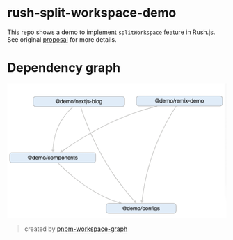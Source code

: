 # rush-split-workspace-demo

This repo shows a demo to implement `splitWorkspace` feature in Rush.js. See original [proposal](https://github.com/octogonz/rush-split-workspace-prototype) for more details.

# Dependency graph

![dependency-graph](./screenshots/pnpm-workspace-graph.png)

> created by [pnpm-workspace-graph](https://www.npmjs.com/package/pnpm-workspace-graph)


